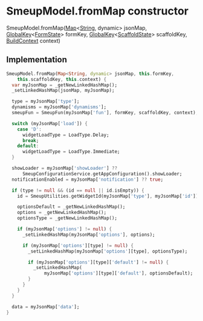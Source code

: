 


# SmeupModel.fromMap constructor







SmeupModel.fromMap([Map](https://api.flutter.dev/flutter/dart-core/Map-class.html)&lt;[String](https://api.flutter.dev/flutter/dart-core/String-class.html), dynamic> jsonMap, [GlobalKey](https://api.flutter.dev/flutter/widgets/GlobalKey-class.html)&lt;[FormState](https://api.flutter.dev/flutter/widgets/FormState-class.html)> formKey, [GlobalKey](https://api.flutter.dev/flutter/widgets/GlobalKey-class.html)&lt;[ScaffoldState](https://api.flutter.dev/flutter/material/ScaffoldState-class.html)> scaffoldKey, [BuildContext](https://api.flutter.dev/flutter/widgets/BuildContext-class.html) context)





## Implementation

```dart
SmeupModel.fromMap(Map<String, dynamic> jsonMap, this.formKey,
    this.scaffoldKey, this.context) {
  var myJsonMap = _getNewLinkedHashMap();
  _setLinkedHashMap(jsonMap, myJsonMap);

  type = myJsonMap['type'];
  dynamisms = myJsonMap['dynamisms'];
  smeupFun = SmeupFun(myJsonMap['fun'], formKey, scaffoldKey, context);

  switch (myJsonMap['load']) {
    case 'D':
      widgetLoadType = LoadType.Delay;
      break;
    default:
      widgetLoadType = LoadType.Immediate;
  }

  showLoader = myJsonMap['showLoader'] ??
      SmeupConfigurationService.getAppConfiguration().showLoader;
  notificationEnabled = myJsonMap['notification'] ?? true;

  if (type != null && (id == null || id.isEmpty)) {
    id = SmeupUtilities.getWidgetId(myJsonMap['type'], myJsonMap['id']);

    optionsDefault = _getNewLinkedHashMap();
    options = _getNewLinkedHashMap();
    optionsType = _getNewLinkedHashMap();

    if (myJsonMap['options'] != null) {
      _setLinkedHashMap(myJsonMap['options'], options);

      if (myJsonMap['options'][type] != null) {
        _setLinkedHashMap(myJsonMap['options'][type], optionsType);

        if (myJsonMap['options'][type]['default'] != null) {
          _setLinkedHashMap(
              myJsonMap['options'][type]['default'], optionsDefault);
        }
      }
    }
  }

  data = myJsonMap['data'];
}
```







